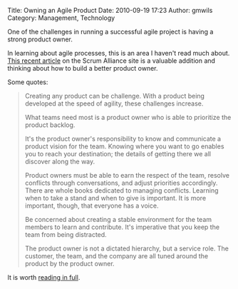 Title: Owning an Agile Product
Date: 2010-09-19 17:23
Author: gmwils
Category: Management, Technology

One of the challenges in running a successful agile project is having a
strong product owner.

In learning about agile processes, this is an area I haven't read much
about. [This recent article][] on the Scrum Alliance site is a valuable
addition and thinking about how to build a better product owner.

Some quotes:

> Creating any product can be challenge. With a product being developed
> at the speed of agility, these challenges increase.
>
> What teams need most is a product owner who is able to prioritize the
> product backlog.
>
> It's the product owner's responsibility to know and communicate a
> product vision for the team. Knowing where you want to go enables you
> to reach your destination; the details of getting there we all
> discover along the way.
>
> Product owners must be able to earn the respect of the team, resolve
> conflicts through conversations, and adjust priorities accordingly.
> There are whole books dedicated to managing conflicts. Learning when
> to take a stand and when to give is important. It is more important,
> though, that everyone has a voice.
>
> Be concerned about creating a stable environment for the team members
> to learn and contribute. It's imperative that you keep the team from
> being distracted.
>
> The product owner is not a dictated hierarchy, but a service role. The
> customer, the team, and the company are all tuned around the product
> by the product owner.

It is worth [reading in full][This recent article].

  [This recent article]: http://www.scrumalliance.org/articles/181-owning-an-agile-product
